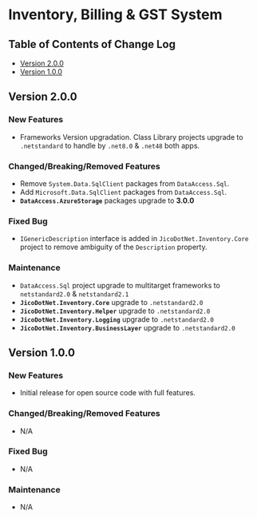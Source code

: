# Inventory, Billing & GST System

## Table of Contents of Change Log
- [Version 2.0.0](#version-200)
- [Version 1.0.0](#version-100)  

## Version 2.0.0
### New Features
- Frameworks Version upgradation. Class Library projects upgrade to `.netstandard` to handle by `.net8.0` & `.net48` both apps.

### Changed/Breaking/Removed Features
- Remove `System.Data.SqlClient` packages from `DataAccess.Sql`.
- Add `Microsoft.Data.SqlClient` packages from `DataAccess.Sql`.
- **`DataAccess.AzureStorage`** packages upgrade to **3.0.0**

### Fixed Bug
- `IGenericDescription` interface is added in `JicoDotNet.Inventory.Core` project to remove ambiguity of the `Description` property.

### Maintenance
- `DataAccess.Sql` project upgrade to multitarget frameworks to `netstandard2.0` & `netstandard2.1`
- **`JicoDotNet.Inventory.Core`** upgrade to `.netstandard2.0`  
- **`JicoDotNet.Inventory.Helper`** upgrade to `.netstandard2.0` 
- **`JicoDotNet.Inventory.Logging`** upgrade to `.netstandard2.0`
- **`JicoDotNet.Inventory.BusinessLayer`** upgrade to `.netstandard2.0`



## Version 1.0.0
### New Features
- Initial release for open source code with full features.
### Changed/Breaking/Removed Features
- N/A
### Fixed Bug
- N/A
### Maintenance
- N/A